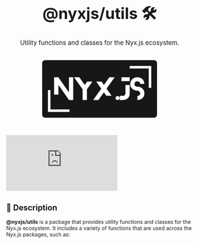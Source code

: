 <div align="center" style="padding: 30px;">
  <h1 style="font-size: 3em; font-weight: bold;">@nyxjs/utils 🛠️</h1>
  <p style="font-size: 1.2em; margin-top: 10px;">Utility functions and classes for the Nyx.js ecosystem.</p>
  <img src="../../assets/nyxjs_banner.png" alt="Nyx.js Banner" width="70%" style="margin-top: 20px; border-radius: 8px;">
</div>

[![License](https://img.shields.io/github/license/3tatsu/nyx.js?style=flat-square)](LICENSE)

## 🌟 Description

**@nyxjs/utils** is a package that provides utility functions and classes for the Nyx.js ecosystem. It includes a
variety of functions that are used across the Nyx.js packages, such as:

